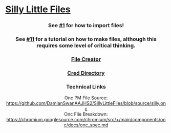 # [Silly Little Files](https://sillylittlefiles.web.app)

<center>


### See [#1](https://github.com/DamianSwanAAJHS2/SillyLittleFiles/discussions/1) for how to import files!<br>

### See [#11](https://github.com/DamianSwanAAJHS2/SillyLittleFiles/discussions/11) for a tutorial on how to make files, although this requires some level of critical thinking.

### [File Creator](https://sillylittlefiles.web.app/filecreator.html)

### [Cred Directory](https://sillylittlefiles.web.app/directory.html)

### Technical Links

Onc PM File Source: <a href='https://github.com/DamianSwanAAJHS2/SillyLittleFiles/blob/source/silly.onc'>https://github.com/DamianSwanAAJHS2/SillyLittleFiles/blob/source/silly.onc</a> <br>
Onc File Breakdown: <a href='https://github.com/DamianSwanAAJHS2/SillyLittleFiles/blob/source/silly.onc'>https://chromium.googlesource.com/chromium/src/+/main/components/onc/docs/onc_spec.md</a>

</center>
